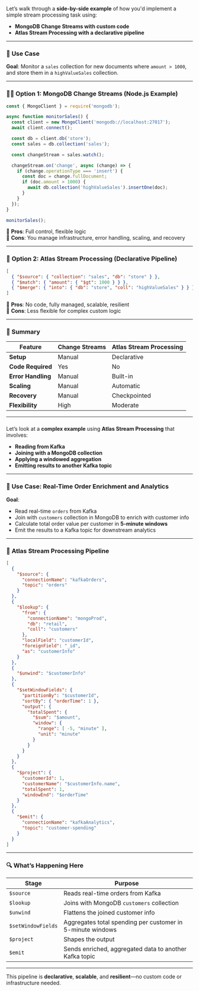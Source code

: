 Let’s walk through a **side-by-side example** of how you'd implement a simple stream processing task using:

- **MongoDB Change Streams with custom code**
- **Atlas Stream Processing with a declarative pipeline**

---

### 🧩 **Use Case**
**Goal**: Monitor a `sales` collection for new documents where `amount > 1000`, and store them in a `highValueSales` collection.

---

### 🧑‍💻 **Option 1: MongoDB Change Streams (Node.js Example)**

```javascript
const { MongoClient } = require('mongodb');

async function monitorSales() {
  const client = new MongoClient('mongodb://localhost:27017');
  await client.connect();

  const db = client.db('store');
  const sales = db.collection('sales');

  const changeStream = sales.watch();

  changeStream.on('change', async (change) => {
    if (change.operationType === 'insert') {
      const doc = change.fullDocument;
      if (doc.amount > 1000) {
        await db.collection('highValueSales').insertOne(doc);
      }
    }
  });
}

monitorSales();
```

🔹 **Pros**: Full control, flexible logic  
🔹 **Cons**: You manage infrastructure, error handling, scaling, and recovery

---

### 🧠 **Option 2: Atlas Stream Processing (Declarative Pipeline)**

```json
[
  { "$source": { "collection": "sales", "db": "store" } },
  { "$match": { "amount": { "$gt": 1000 } } },
  { "$merge": { "into": { "db": "store", "coll": "highValueSales" } } }
]
```

🔹 **Pros**: No code, fully managed, scalable, resilient  
🔹 **Cons**: Less flexible for complex custom logic

---

### 🧾 Summary

| Feature | Change Streams | Atlas Stream Processing |
|--------|----------------|--------------------------|
| **Setup** | Manual | Declarative |
| **Code Required** | Yes | No |
| **Error Handling** | Manual | Built-in |
| **Scaling** | Manual | Automatic |
| **Recovery** | Manual | Checkpointed |
| **Flexibility** | High | Moderate |

---

###
Let’s look at a **complex example** using **Atlas Stream Processing** that involves:

- **Reading from Kafka**
- **Joining with a MongoDB collection**
- **Applying a windowed aggregation**
- **Emitting results to another Kafka topic**

---

### 🧩 **Use Case: Real-Time Order Enrichment and Analytics**

**Goal**:  
- Read real-time `orders` from Kafka  
- Join with `customers` collection in MongoDB to enrich with customer info  
- Calculate total order value per customer in **5-minute windows**  
- Emit the results to a Kafka topic for downstream analytics

---

### 🧠 **Atlas Stream Processing Pipeline**

```json
[
  {
    "$source": {
      "connectionName": "kafkaOrders",
      "topic": "orders"
    }
  },
  {
    "$lookup": {
      "from": {
        "connectionName": "mongoProd",
        "db": "retail",
        "coll": "customers"
      },
      "localField": "customerId",
      "foreignField": "_id",
      "as": "customerInfo"
    }
  },
  {
    "$unwind": "$customerInfo"
  },
  {
    "$setWindowFields": {
      "partitionBy": "$customerId",
      "sortBy": { "orderTime": 1 },
      "output": {
        "totalSpent": {
          "$sum": "$amount",
          "window": {
            "range": [ -5, "minute" ],
            "unit": "minute"
          }
        }
      }
    }
  },
  {
    "$project": {
      "customerId": 1,
      "customerName": "$customerInfo.name",
      "totalSpent": 1,
      "windowEnd": "$orderTime"
    }
  },
  {
    "$emit": {
      "connectionName": "kafkaAnalytics",
      "topic": "customer-spending"
    }
  }
]
```

---

### 🔍 **What’s Happening Here**

| Stage | Purpose |
|-------|---------|
| `$source` | Reads real-time orders from Kafka |
| `$lookup` | Joins with MongoDB `customers` collection |
| `$unwind` | Flattens the joined customer info |
| `$setWindowFields` | Aggregates total spending per customer in 5-minute windows |
| `$project` | Shapes the output |
| `$emit` | Sends enriched, aggregated data to another Kafka topic |

---

This pipeline is **declarative**, **scalable**, and **resilient**—no custom code or infrastructure needed.

